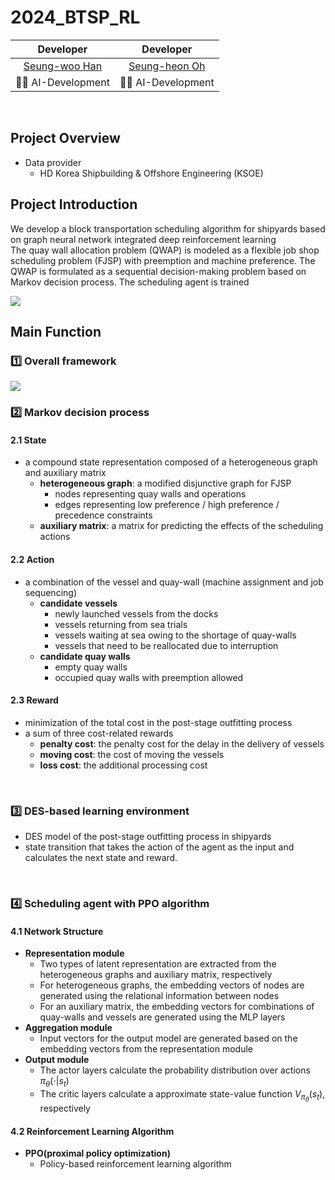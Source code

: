 # 2024_BTSP_RL

|                 Developer                |               Developer               |                
| :--------------------------------------: | :-----------------------------------: | 
| [Seung-woo Han](https://github.com/SeungwooHH11) | [Seung-heon Oh](https://github.com/hyunjinei) |
|         🧑‍💻 AI-Development               |       🧑‍💻 AI-Development               |                

<br>

## Project Overview

- Data provider
    - HD Korea Shipbuilding & Offshore Engineering (KSOE)

## Project Introduction
We develop a block transportation scheduling algorithm for shipyards based on graph neural network integrated deep reinforcement learning
<br>
The quay wall allocation problem (QWAP) is modeled as a flexible job shop scheduling problem (FJSP) with preemption and machine preference. The QWAP is formulated as a sequential decision-making problem based on Markov decision process. The scheduling agent is trained 

<img src="figure/image-1.png"/>

<br>

## Main Function

### 1️⃣ Overall framework
<img src="figure/image-2.png"/>

<br>

### 2️⃣ Markov decision process

#### 2.1 State
- a compound state representation composed of a heterogeneous graph and auxiliary matrix
    - **heterogeneous graph**: a modified disjunctive graph for FJSP
        - nodes representing quay walls and operations
        - edges representing low preference / high preference / precedence constraints
    - **auxiliary matrix**: a matrix for predicting the effects of the scheduling actions

#### 2.2 Action
- a combination of the vessel and quay-wall (machine assignment and job sequencing)
    - **candidate vessels**
        - newly launched vessels from the docks
        - vessels returning from sea trials
        - vessels waiting at sea owing to the shortage of quay-walls
        - vessels that need to be reallocated due to interruption
    - **candidate quay walls**
        - empty quay walls
        - occupied quay walls with preemption allowed

#### 2.3 Reward
- minimization of the total cost in the post-stage outfitting process
- a sum of three cost-related rewards
    - **penalty cost**: the penalty cost for the delay in the delivery of vessels
    - **moving cost**: the cost of moving the vessels
    - **loss cost**: the additional processing cost

<br>

### 3️⃣ DES-based learning environment
- DES model of the post-stage outfitting process in shipyards
- state transition that takes the action of the agent as the input and calculates the next state and reward.

<br>

### 4️⃣ Scheduling agent with PPO algorithm
#### 4.1 Network Structure
- **Representation module**
    - Two types of latent representation are extracted from the heterogeneous graphs and auxiliary matrix, respectively
    - For heterogeneous graphs, the embedding vectors of nodes are generated using the relational information between nodes
    - For an auxiliary matrix, the embedding vectors for combinations of quay-walls and vessels are generated using the MLP layers 
- **Aggregation module**
    - Input vectors for the output model are generated based on the embedding vectors from the representation module
- **Output module**
    - The actor layers calculate the probability distribution over actions $\pi_{\theta} (\cdot|s_t)$
    - The critic layers calculate a approximate state-value function $V_{\pi_{\theta}} (s_t)$, respectively

#### 4.2 Reinforcement Learning Algorithm
- **PPO(proximal policy optimization)**
    - Policy-based reinforcement learning algorithm
